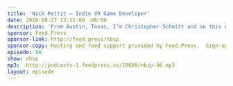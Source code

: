 ```yaml
---
title: 'Nick Pettit — Indie VR Game Developer'
date: 2016-09-27 12:11:00 -06:00
description: 'From Austin, Texas, I’m Christopher Schmitt and on this episode, I’m joined with Nick Pettit. Nick is a teacher at Treehouse, an online web education company. He is also an independent virtual reality (VR) game developer. On November 15th, he releases his first major game called “Neptune Flux,” which can be experienced on VR headsets like the Oculus Rift, HTC Vive, and PlayStation VR. There are also non-VR variations of the game that can be played on PC, Mac, and PlayStation 4.'
sponsor: Feed.Press
sponsor-link: http://feed.press/nbsp
sponsor-copy: Hosting and feed support provided by Feed.Press.  Sign-up today and try FeedPress on a 14 day trial (no contracts or commitments). Use promo code *nbsp* during checkout to get 10% off your first year.
episode: 96
show: nbsp
mp3:  http://podcasts-1.feedpress.co/10609/nbsp-96.mp3
layout: episode
---
```

